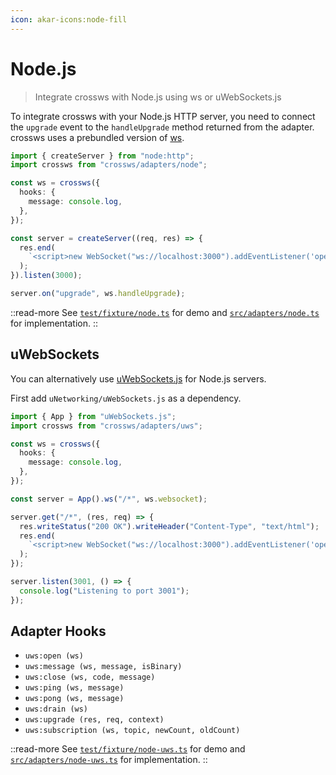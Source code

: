 ```yaml
---
icon: akar-icons:node-fill
---
```


# Node.js

> Integrate crossws with Node.js using ws or uWebSockets.js

To integrate crossws with your Node.js HTTP server, you need to connect the `upgrade` event to the `handleUpgrade` method returned from the adapter. crossws uses a prebundled version of [ws](https://github.com/websockets/ws).

```ts
import { createServer } from "node:http";
import crossws from "crossws/adapters/node";

const ws = crossws({
  hooks: {
    message: console.log,
  },
});

const server = createServer((req, res) => {
  res.end(
    `<script>new WebSocket("ws://localhost:3000").addEventListener('open', (e) => e.target.send("Hello from client!"));</script>`,
  );
}).listen(3000);

server.on("upgrade", ws.handleUpgrade);
```

::read-more
See [`test/fixture/node.ts`](https://github.com/unjs/crossws/blob/main/test/fixture/node.ts) for demo and [`src/adapters/node.ts`](https://github.com/unjs/crossws/blob/main/src/adapters/node.ts) for implementation.
::

## uWebSockets

You can alternatively use [uWebSockets.js](https://github.com/uNetworking/uWebSockets.js) for Node.js servers.

First add `uNetworking/uWebSockets.js` as a dependency.

```ts
import { App } from "uWebSockets.js";
import crossws from "crossws/adapters/uws";

const ws = crossws({
  hooks: {
    message: console.log,
  },
});

const server = App().ws("/*", ws.websocket);

server.get("/*", (res, req) => {
  res.writeStatus("200 OK").writeHeader("Content-Type", "text/html");
  res.end(
    `<script>new WebSocket("ws://localhost:3000").addEventListener('open', (e) => e.target.send("Hello from client!"));</script>`,
  );
});

server.listen(3001, () => {
  console.log("Listening to port 3001");
});
```

## Adapter Hooks

- `uws:open (ws)`
- `uws:message (ws, message, isBinary)`
- `uws:close (ws, code, message)`
- `uws:ping (ws, message)`
- `uws:pong (ws, message)`
- `uws:drain (ws)`
- `uws:upgrade (res, req, context)`
- `uws:subscription (ws, topic, newCount, oldCount)`

::read-more
See [`test/fixture/node-uws.ts`](https://github.com/unjs/crossws/blob/main/test/fixture/node-uws.ts) for demo and [`src/adapters/node-uws.ts`](https://github.com/unjs/crossws/blob/main/src/adapters/node-uws.ts) for implementation.
::
